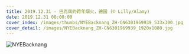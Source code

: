 ```yaml
---
title: 2019.12.31 - 巴克南的跨年烟火，德国 (© Lilly/Alamy)
date: 2019.12.31 00:00:00
cover_index: /images/thumbs/NYEBacknang_ZH-CN6301969939_533x300.jpg
cover_detail: /images/NYEBacknang_ZH-CN6301969939_1920x1080.jpg
---
```


![NYEBacknang](/images/NYEBacknang_ZH-CN6301969939_1920x1080.jpg)
